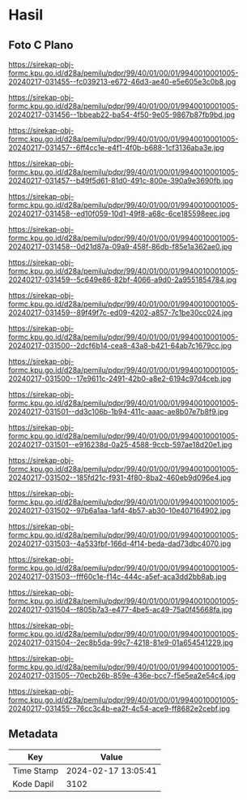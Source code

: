 # Hasil

## Foto C Plano

https://sirekap-obj-formc.kpu.go.id/d28a/pemilu/pdpr/99/40/01/00/01/9940010001005-20240217-031455--fc039213-e672-46d3-ae40-e5e605e3c0b8.jpg

https://sirekap-obj-formc.kpu.go.id/d28a/pemilu/pdpr/99/40/01/00/01/9940010001005-20240217-031456--1bbeab22-ba54-4f50-9e05-9867b87fb9bd.jpg

https://sirekap-obj-formc.kpu.go.id/d28a/pemilu/pdpr/99/40/01/00/01/9940010001005-20240217-031457--6ff4cc1e-e4f1-4f0b-b688-1cf3136aba3e.jpg

https://sirekap-obj-formc.kpu.go.id/d28a/pemilu/pdpr/99/40/01/00/01/9940010001005-20240217-031457--b49f5d61-81d0-491c-800e-390a9e3690fb.jpg

https://sirekap-obj-formc.kpu.go.id/d28a/pemilu/pdpr/99/40/01/00/01/9940010001005-20240217-031458--ed10f059-10d1-49f8-a68c-6ce185598eec.jpg

https://sirekap-obj-formc.kpu.go.id/d28a/pemilu/pdpr/99/40/01/00/01/9940010001005-20240217-031458--0d21d87a-09a9-458f-86db-f85e1a362ae0.jpg

https://sirekap-obj-formc.kpu.go.id/d28a/pemilu/pdpr/99/40/01/00/01/9940010001005-20240217-031459--5c649e86-82bf-4066-a9d0-2a9551854784.jpg

https://sirekap-obj-formc.kpu.go.id/d28a/pemilu/pdpr/99/40/01/00/01/9940010001005-20240217-031459--89f49f7c-ed09-4202-a857-7c1be30cc024.jpg

https://sirekap-obj-formc.kpu.go.id/d28a/pemilu/pdpr/99/40/01/00/01/9940010001005-20240217-031500--2dcf6b14-cea8-43a8-b421-64ab7c1679cc.jpg

https://sirekap-obj-formc.kpu.go.id/d28a/pemilu/pdpr/99/40/01/00/01/9940010001005-20240217-031500--17e9611c-2491-42b0-a8e2-6194c97d4ceb.jpg

https://sirekap-obj-formc.kpu.go.id/d28a/pemilu/pdpr/99/40/01/00/01/9940010001005-20240217-031501--dd3c106b-1b94-411c-aaac-ae8b07e7b8f9.jpg

https://sirekap-obj-formc.kpu.go.id/d28a/pemilu/pdpr/99/40/01/00/01/9940010001005-20240217-031501--e916238d-0a25-4588-9ccb-597ae18d20e1.jpg

https://sirekap-obj-formc.kpu.go.id/d28a/pemilu/pdpr/99/40/01/00/01/9940010001005-20240217-031502--185fd21c-f931-4f80-8ba2-460eb9d096e4.jpg

https://sirekap-obj-formc.kpu.go.id/d28a/pemilu/pdpr/99/40/01/00/01/9940010001005-20240217-031502--97b6a1aa-1af4-4b57-ab30-10e407164902.jpg

https://sirekap-obj-formc.kpu.go.id/d28a/pemilu/pdpr/99/40/01/00/01/9940010001005-20240217-031503--4a533fbf-166d-4f14-beda-dad73dbc4070.jpg

https://sirekap-obj-formc.kpu.go.id/d28a/pemilu/pdpr/99/40/01/00/01/9940010001005-20240217-031503--fff60c1e-f14c-444c-a5ef-aca3dd2bb8ab.jpg

https://sirekap-obj-formc.kpu.go.id/d28a/pemilu/pdpr/99/40/01/00/01/9940010001005-20240217-031504--f805b7a3-e477-4be5-ac49-75a0f45668fa.jpg

https://sirekap-obj-formc.kpu.go.id/d28a/pemilu/pdpr/99/40/01/00/01/9940010001005-20240217-031504--2ec8b5da-99c7-4218-81e9-01a654541229.jpg

https://sirekap-obj-formc.kpu.go.id/d28a/pemilu/pdpr/99/40/01/00/01/9940010001005-20240217-031505--70ecb26b-859e-436e-bcc7-f5e5ea2e54c4.jpg

https://sirekap-obj-formc.kpu.go.id/d28a/pemilu/pdpr/99/40/01/00/01/9940010001005-20240217-031455--76cc3c4b-ea2f-4c54-ace9-ff8682e2cebf.jpg


## Metadata

| Key        | Value               |
| ---------- | ------------------- |
| Time Stamp | 2024-02-17 13:05:41 |
| Kode Dapil | 3102                |



